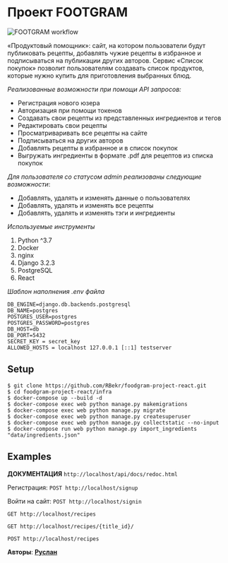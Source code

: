 # Проект FOOTGRAM

![FOOTGRAM workflow](https://github.com/RBekr/foodgram-project-react/actions/workflows/main.yml/badge.svg)

«Продуктовый помощник»: сайт, на котором пользователи будут публиковать рецепты, добавлять чужие рецепты в избранное и подписываться на публикации других авторов. Сервис «Список покупок» позволит пользователям создавать список продуктов, которые нужно купить для приготовления выбранных блюд. 

_Реализованные возможности при помощи API запросов:_

+ Регистрация нового юзера
+ Авторизация при помощи  токенов
+ Создавать свои рецепты из представленных ингредиентов и тегов
+ Редактировать свои рецепты
+ Просматриваривать все рецепты на сайте
+ Подписываться на других авторов
+ Добавлять рецепты в избранное и в список покупок
+ Выгружать ингредиенты в формате .pdf для рецептов из списка покупок

_Для пользователя со статусом admin реализованы следующие возможности_:
+ Добавлять, удалять и изменять данные о пользователях 
+ Добавлять, удалять и изменять все рецепты
+ Добавлять, удалять и изменять тэги и ингредиенты

_Используемые инструменты_
1. Python ^3.7
2. Docker
3. nginx
4. Django 3.2.3
5. PostgreSQL
6. React

_Шаблон наполнения .env файла_
```
DB_ENGINE=django.db.backends.postgresql
DB_NAME=postgres
POSTGRES_USER=postgres
POSTGRES_PASSWORD=postgres
DB_HOST=db
DB_PORT=5432
SECRET_KEY = secret_key
ALLOWED_HOSTS = localhost 127.0.0.1 [::1] testserver
```

## Setup
```
$ git clone https://github.com/RBekr/foodgram-project-react.git
$ cd foodgram-project-react/infra
$ docker-compose up --build -d
$ docker-compose exec web python manage.py makemigrations
$ docker-compose exec web python manage.py migrate
$ docker-compose exec web python manage.py createsuperuser
$ docker-compose exec web python manage.py collectstatic --no-input
$ docker-compose run web python manage.py import_ingredients "data/ingredients.json"
```
## Examples

__ДОКУМЕНТАЦИЯ__
`http://localhost/api/docs/redoc.html`

Регистрация: 
`POST http://localhost/signup`

Войти на сайт: 
`POST http://localhost/signin`

`GET http://localhost/recipes`

`GET http://localhost/recipes/{title_id}/`

`POST http://localhost/recipes`

__Авторы__: [__Руслан__](https://github.com/RBekr) 
